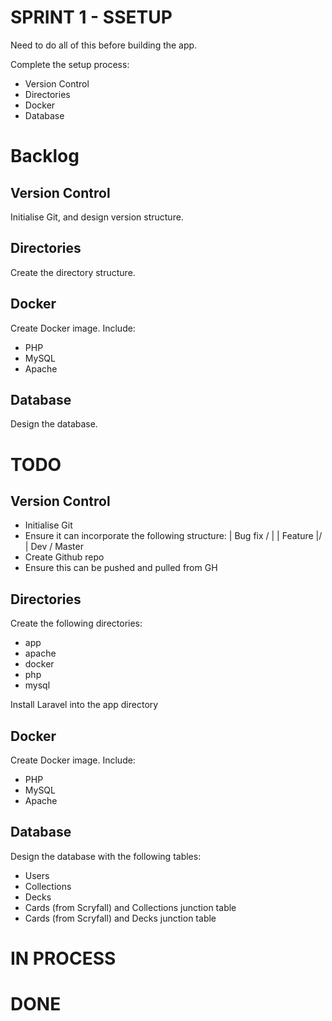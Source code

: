 # SPRINT 1 - SSETUP

Need to do all of this before building the app.

Complete the setup process:
* Version Control
* Directories
* Docker
* Database

# Backlog

## Version Control

Initialise Git, and design version structure.

## Directories

Create the directory structure.

## Docker

Create Docker image. Include:

* PHP
* MySQL
* Apache

## Database

Design the database.

# TODO

## Version Control

* Initialise Git
* Ensure it can incorporate the following structure:
   | Bug fix
  /
  | | Feature
  |/
  | Dev
  /
  Master
* Create Github repo
* Ensure this can be pushed and pulled from GH

## Directories

Create the following directories:

* app
* apache
* docker
* php
* mysql

Install Laravel into the app directory

## Docker

Create Docker image. Include:

* PHP
* MySQL
* Apache

## Database

Design the database with the following tables:

* Users
* Collections
* Decks
* Cards (from Scryfall) and Collections junction table
* Cards (from Scryfall) and Decks junction table

# IN PROCESS

# DONE